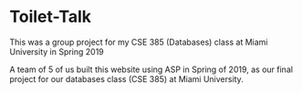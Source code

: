 # Toilet-Talk
This was a group project for my CSE 385 (Databases) class at Miami University in Spring 2019

A team of 5 of us built this website using ASP in Spring of 2019, as our final project for our databases class (CSE 385) at Miami University.
